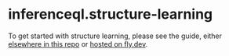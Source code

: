 # inferenceql.structure-learning

To get started with structure learning, please see the guide, either [elsewhere in this repo](https://github.com/InferenceQL/inferenceql.structure-learning/blob/main/docs/modules/ROOT/pages/structure-learning.adoc) or [hosted on fly.dev](https://inferenceql-documentation.fly.dev/structure-learning/structure-learning.html).

